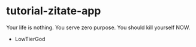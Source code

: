 # tutorial-zitate-app
Your life is nothing.
You serve zero purpose.
You should kill yourself NOW.
- LowTierGod
